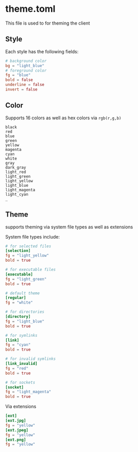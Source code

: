 # theme.toml

This file is used to for theming the client

## Style
Each style has the following fields:
```toml
# background color
bg = "light_blue"
# foreground color
fg = "blue"
bold = false
underline = false
invert = false
```

## Color
Supports 16 colors as well as hex colors via `rgb(r,g,b)`
```
black
red
blue
green
yellow
magenta
cyan
white
gray
dark_gray
light_red
light_green
light_yellow
light_blue
light_magenta
light_cyan
_
```

## Theme

supports theming via system file types as well as extensions

System file types include:
```toml
# for selected files
[selection]
fg = "light_yellow"
bold = true

# for executable files
[executable]
fg = "light_green"
bold = true

# default theme
[regular]
fg = "white"

# for directories
[directory]
fg = "light_blue"
bold = true

# for symlinks
[link]
fg = "cyan"
bold = true

# for invalid symlinks
[link_invalid]
fg = "red"
bold = true

# for sockets
[socket]
fg = "light_magenta"
bold = true
```

Via extensions
```toml
[ext]
[ext.jpg]
fg = "yellow"
[ext.jpeg]
fg = "yellow"
[ext.png]
fg = "yellow"
```
